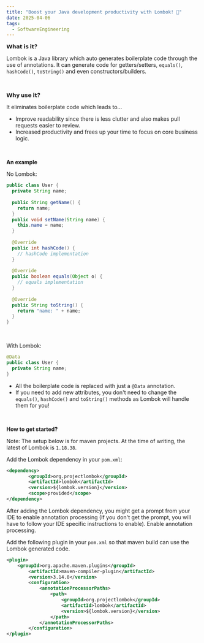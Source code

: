 ```yaml
---
title: "Boost your Java development productivity with Lombok! 🚀"
date: 2025-04-06
tags:
  - SoftwareEngineering
---
```

**𝗪𝗵𝗮𝘁 𝗶𝘀 𝗶𝘁?**

Lombok is a Java library which auto generates boilerplate code through the use of annotations.
It can generate code for getters/setters, `𝚎𝚚𝚞𝚊𝚕𝚜()`, `𝚑𝚊𝚜𝚑𝙲𝚘𝚍𝚎()`, `𝚝𝚘𝚂𝚝𝚛𝚒𝚗𝚐()` and even constructors/builders.

<br>

**𝗪𝗵𝘆 𝘂𝘀𝗲 𝗶𝘁?**

It eliminates boilerplate code which leads to...
- Improve readability since there is less clutter and also makes pull requests easier to review.
- Increased productivity and frees up your time to focus on core business logic.

<br>

**An example**

No Lombok:
```java
public class User {
  private String name;
  
  public String getName() {
    return name;
  }
  public void setName(String name) {
    this.name = name;
  }
  
  @Override
  public int hashCode() {
    // hashCode implementation
  }
  
  @Override
  public boolean equals(Object o) {
    // equals implementation
  }
  
  @Override
  public String toString() {
    return "name: " + name;
  }
}
```

<br>

With Lombok:
```java
@Data
public class User {
  private String name;
}
```
- All the boilerplate code is replaced with just a `@Data` annotation.
- If you need to add new attributes, you don't need to change the `equals()`, `hashCode()` and `toString()` methods as Lombok will handle them for you!

<br>

**How to get started?**

Note:
The setup below is for maven projects.
At the time of writing, the latest of Lombok is `1.18.38`.

Add the Lombok dependency in your `pom.xml`:
```xml
<dependency>
		<groupId>org.projectlombok</groupId>
		<artifactId>lombok</artifactId>
		<version>${lombok.version}</version>
		<scope>provided</scope>
</dependency>
```

After adding the Lombok dependency, you might get a prompt from your IDE to enable annotation processing (If you don't get the prompt, you will have to follow your IDE specific instructions to enable). Enable annotation processing.

Add the following plugin in your `pom.xml` so that maven build can use the Lombok generated code.
```xml
<plugin>
	<groupId>org.apache.maven.plugins</groupId>
		<artifactId>maven-compiler-plugin</artifactId>
		<version>3.14.0</version>
		<configuration>
			<annotationProcessorPaths>
				<path>
					<groupId>org.projectlombok</groupId>
					<artifactId>lombok</artifactId>
					<version>${lombok.version}</version>
    			</path>
			</annotationProcessorPaths>
		</configuration>
</plugin>
```